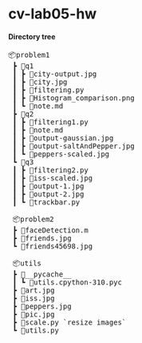 # cv-lab05-hw

#### Directory tree
<pre>
📦problem1
 ┣ 📂q1
 ┃ ┣ 📜city-output.jpg
 ┃ ┣ 📜city.jpg
 ┃ ┣ 📜filtering.py
 ┃ ┣ 📜Histogram_comparison.png
 ┃ ┗ 📜note.md
 ┣ 📂q2
 ┃ ┣ 📜filtering1.py
 ┃ ┣ 📜note.md
 ┃ ┣ 📜output-gaussian.jpg
 ┃ ┣ 📜output-saltAndPepper.jpg
 ┃ ┗ 📜peppers-scaled.jpg
 ┗ 📂q3
 ┃ ┣ 📜filtering2.py
 ┃ ┣ 📜iss-scaled.jpg
 ┃ ┣ 📜output-1.jpg
 ┃ ┣ 📜output-2.jpg
 ┃ ┗ 📜trackbar.py

 📦problem2
 ┣ 📜faceDetection.m
 ┣ 📜friends.jpg
 ┗ 📜friends45698.jpg

 📦utils
 ┣ 📂__pycache__
 ┃ ┗ 📜utils.cpython-310.pyc
 ┣ 📜art.jpg
 ┣ 📜iss.jpg
 ┣ 📜peppers.jpg
 ┣ 📜pic.jpg
 ┣ 📜scale.py `resize images`
 ┗ 📜utils.py
 </pre>
